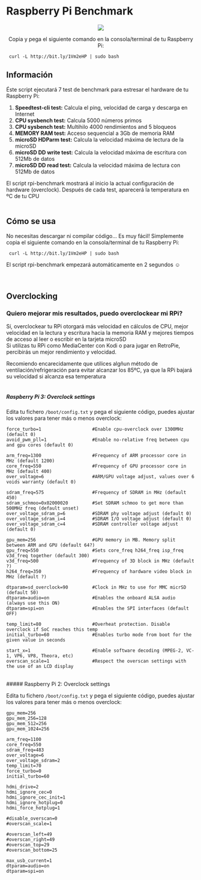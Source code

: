 # Raspberry Pi Benchmark

<p align="center"><img src="https://i.imgur.com/rgrumzQ.png"></p>

<p align="center">Copia y pega el siguiente comando en la consola/terminal de tu Raspberry Pi:</p>

     curl -L http://bit.ly/1Vm2eHP | sudo bash

## Información

Éste script ejecutará 7 test de benchmark para estresar el hardware de tu Raspberry Pi:

1. **Speedtest-cli test:** Calcula el ping, velocidad de carga y descarga en Internet
2. **CPU sysbench test:** Calcula 5000 números primos
3. **CPU sysbench test:** Multihilo 4000 rendimientos and 5 bloqueos
4. **MEMORY RAM test:** Acceso sequencial a 3Gb de memoria RAM
5. **microSD HDParm test:** Calcula la velocidad máxima de lectura de la microSD
6. **microSD DD write test:** Calcula la velocidad máxima de escritura con 512Mb de datos
7. **microSD DD read test:** Calcula la velocidad máxima de lectura con 512Mb de datos


El script rpi-benchmark mostrará al inicio la actual configuración de hardware (overclock). Después de cada test, aparecerá la temperatura en ºC de tu CPU
<br>
<br>
## Cómo se usa

No necesitas descargar ni compilar código... Es muy fácil!
Simplemente copia el siguiente comando en la consola/terminal de tu Raspberry Pi:

     curl -L http://bit.ly/1Vm2eHP | sudo bash

El script rpi-benchmark empezará automáticamente en 2 segundos :relaxed:
<br>
<br>
<br>
## Overclocking
### Quiero mejorar mis resultados, puedo overclockear mi RPi?

Sí, overclockear tu RPi otorgará más velocidad en cálculos de CPU, mejor velocidad en la lectura y escritura hacia la memoria RAM y mejores tiempos de acceso al leer o escribir en la tarjeta microSD  
Si utilizas tu RPi como MediaCenter con Kodi o para jugar en RetroPie, percibirás un mejor rendimiento y velocidad.

Recomiendo encarecidamente que utilices algñun método de ventilación/refrigeración para evitar alcanzar los 85ºC, ya que la RPi bajará su velocidad si alcanza esa temperatura
<br>
<br>
##### Raspberry Pi 3: Overclock settings

Edita tu fichero `/boot/config.txt` y pega el siguiente código, puedes ajustar los valores para tener más o menos overclock:

    force_turbo=1                   #Enable cpu-overclock over 1300MHz (default 0)
    avoid_pwm_pll=1                 #Enable no-relative freq between cpu and gpu cores (default 0)
    
    arm_freq=1300                   #Frequency of ARM processor core in MHz (default 1200)
    core_freq=550                   #Frequency of GPU processor core in MHz (default 400)
    over_voltage=6                  #ARM/GPU voltage adjust, values over 6 voids warranty (default 0)
    
    sdram_freq=575                  #Frequency of SDRAM in MHz (default 450)
    sdram_schmoo=0x02000020         #Set SDRAM schmoo to get more than 500MHz freq (default unset)
    over_voltage_sdram_p=6          #SDRAM phy voltage adjust (default 0)
    over_voltage_sdram_i=4          #SDRAM I/O voltage adjust (default 0)
    over_voltage_sdram_c=4          #SDRAM controller voltage adjust (default 0)
    
    gpu_mem=256                     #GPU memory in MB. Memory split between ARM and GPU (default 64?)
    gpu_freq=550                    #Sets core_freq h264_freq isp_freq v3d_freq together (default 300)
    v3d_freq=500                    #Frequency of 3D block in MHz (default ?)
    h264_freq=350                   #Frequency of hardware video block in MHz (default ?)
    
    dtparam=sd_overclock=90         #Clock in MHz to use for MMC micrSD (default 50)
    dtparam=audio=on                #Enables the onboard ALSA audio (always use this ON)
    dtparam=spi=on                  #Enables the SPI interfaces (default OFF)
    
    temp_limit=80                   #Overheat protection. Disable overclock if SoC reaches this temp
    initial_turbo=60                #Enables turbo mode from boot for the given value in seconds
    
    start_x=1                       #Enable software decoding (MPEG-2, VC-1, VP6, VP8, Theora, etc)
    overscan_scale=1                #Respect the overscan settings with the use of an LCD display
<br>
##### Raspberry Pi 2: Overclock settings

Edita tu fichero `/boot/config.txt` y pega el siguiente código, puedes ajustar los valores para tener más o menos overclock:

    gpu_mem=256
    gpu_mem_256=128
    gpu_mem_512=256
    gpu_mem_1024=256
    
    arm_freq=1100
    core_freq=550
    sdram_freq=483
    over_voltage=6
    over_voltage_sdram=2
    temp_limit=70
    force_turbo=0
    initial_turbo=60
    
    hdmi_drive=2
    hdmi_ignore_cec=0
    hdmi_ignore_cec_init=1
    hdmi_ignore_hotplug=0
    hdmi_force_hotplug=1
    
    #disable_overscan=0
    #overscan_scale=1
    
    #overscan_left=49
    #overscan_right=49
    #overscan_top=29
    #overscan_bottom=25
    
    max_usb_current=1
    dtparam=audio=on
    dtparam=spi=on

